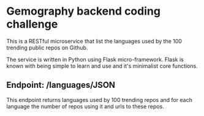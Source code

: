# Gemography backend coding challenge

This is a RESTful microservice that list the languages used by the 100 trending public repos on Github.

The service is written in Python using Flask micro-framework. Flask is known with being simple to learn and use and it's minimalist core functions.

## Endpoint:  /languages/JSON

This endpoint returns languages used by 100 trending repos and for each language the number of repos using it and urls to these repos.

